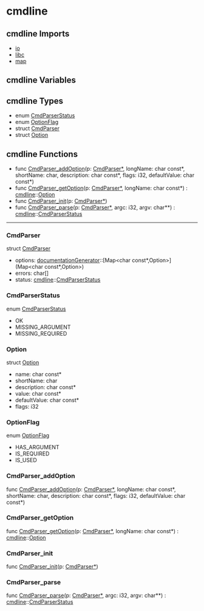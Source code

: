 # cmdline

## cmdline Imports

* [io](io\.md)
* [libc](libc\.md)
* [map](map\.md)


## cmdline Variables



## cmdline Types

* enum [CmdParserStatus](#CmdParserStatus)
* enum [OptionFlag](#OptionFlag)
* struct [CmdParser](#CmdParser)
* struct [Option](#Option)


## cmdline Functions

* func [CmdParser\_addOption](#CmdParser\_addOption)(p: [CmdParser\*](#CmdParser), longName: char const*, shortName: char, description: char const*, flags: i32, defaultValue: char const*)
* func [CmdParser\_getOption](#CmdParser\_getOption)(p: [CmdParser\*](#CmdParser), longName: char const*) : [cmdline](#cmdline)::[Option](#Option)
* func [CmdParser\_init](#CmdParser\_init)(p: [CmdParser\*](#CmdParser))
* func [CmdParser\_parse](#CmdParser\_parse)(p: [CmdParser\*](#CmdParser), argc: i32, argv: char**) : [cmdline](#cmdline)::[CmdParserStatus](#CmdParserStatus)



***
### CmdParser


struct [CmdParser](#CmdParser)

* options: [documentationGenerator](documentationGenerator)::[Map<char const\*,Option>](Map<char const\*,Option>)
* errors: char[]
* status: [cmdline](#cmdline)::[CmdParserStatus](#CmdParserStatus)



### CmdParserStatus


enum [CmdParserStatus](#CmdParserStatus)

* OK
* MISSING_ARGUMENT
* MISSING_REQUIRED



### Option


struct [Option](#Option)

* name: char const*
* shortName: char
* description: char const*
* value: char const*
* defaultValue: char const*
* flags: i32



### OptionFlag


enum [OptionFlag](#OptionFlag)

* HAS_ARGUMENT
* IS_REQUIRED
* IS_USED



### CmdParser\_addOption


func [CmdParser\_addOption](#CmdParser\_addOption)(p: [CmdParser\*](#CmdParser), longName: char const*, shortName: char, description: char const*, flags: i32, defaultValue: char const*)


### CmdParser\_getOption


func [CmdParser\_getOption](#CmdParser\_getOption)(p: [CmdParser\*](#CmdParser), longName: char const*) : [cmdline](#cmdline)::[Option](#Option)


### CmdParser\_init


func [CmdParser\_init](#CmdParser\_init)(p: [CmdParser\*](#CmdParser))


### CmdParser\_parse


func [CmdParser\_parse](#CmdParser\_parse)(p: [CmdParser\*](#CmdParser), argc: i32, argv: char**) : [cmdline](#cmdline)::[CmdParserStatus](#CmdParserStatus)


